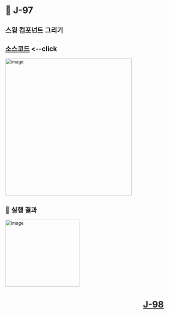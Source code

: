 # 📖 J-97

## 스윙 컴포넌트 그리기

[소스코드](./paintJPanelEx.java) <--click
---

<img width="402" height="435" alt="image" src="https://github.com/user-attachments/assets/06d819a3-94ad-4806-885c-dd726218911e" />

📘 실행 결과
---

<img width="236" height="213" alt="image" src="https://github.com/user-attachments/assets/b29e7ad8-44a0-450e-9e1d-4d81fd0bd084" />

# <p align="right">[J-98](./J_98.md)</p>
